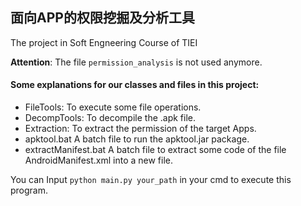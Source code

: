 ## 面向APP的权限挖掘及分析工具

The project in Soft Engneering Course of TIEI

**Attention**: The file ```permission_analysis``` is not used anymore.

#### Some explanations for our classes and files in this project:
* FileTools:
  To execute some file operations.
* DecompTools:
  To decompile the .apk file.
* Extraction:
  To extract the permission of the target Apps.
* apktool.bat
  A batch file to run the apktool.jar package.
* extractManifest.bat
  A batch file to extract some code of the file AndroidManifest.xml into a new file.

You can Input  ```python main.py your_path```  in your cmd to execute this program.
